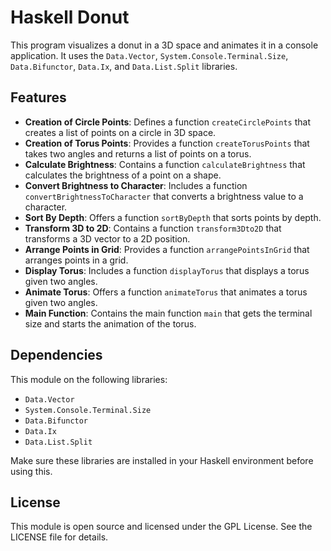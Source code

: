 # Haskell Donut

This program visualizes a donut in a 3D space and animates it in a console application. It uses the `Data.Vector`, `System.Console.Terminal.Size`, `Data.Bifunctor`, `Data.Ix`, and `Data.List.Split` libraries.

## Features

- **Creation of Circle Points**: Defines a function `createCirclePoints` that creates a list of points on a circle in 3D space.
- **Creation of Torus Points**: Provides a function `createTorusPoints` that takes two angles and returns a list of points on a torus.
- **Calculate Brightness**: Contains a function `calculateBrightness` that calculates the brightness of a point on a shape.
- **Convert Brightness to Character**: Includes a function `convertBrightnessToCharacter` that converts a brightness value to a character.
- **Sort By Depth**: Offers a function `sortByDepth` that sorts points by depth.
- **Transform 3D to 2D**: Contains a function `transform3Dto2D` that transforms a 3D vector to a 2D position.
- **Arrange Points in Grid**: Provides a function `arrangePointsInGrid` that arranges points in a grid.
- **Display Torus**: Includes a function `displayTorus` that displays a torus given two angles.
- **Animate Torus**: Offers a function `animateTorus` that animates a torus given two angles.
- **Main Function**: Contains the main function `main` that gets the terminal size and starts the animation of the torus.


## Dependencies

This module on the following libraries:

- `Data.Vector`
- `System.Console.Terminal.Size`
- `Data.Bifunctor`
- `Data.Ix`
- `Data.List.Split`

Make sure these libraries are installed in your Haskell environment before using this.

## License

This module is open source and licensed under the GPL License. See the LICENSE file for details.
